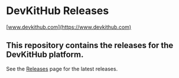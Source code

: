 # DevKitHub Releases

[www.devkithub.com](https://www.devkithub.com)

## This repository contains the releases for the DevKitHub platform.

See the [Releases](https://github.com/matifanger/DevKitHub-Releases/releases) page for the latest releases.